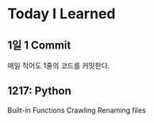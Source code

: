 # Today I Learned

## 1일 1 Commit
매일 적어도 1줄의 코드를 커밋한다.

## 1217: Python
Built-in Functions
Crawling
Renaming files
